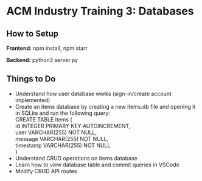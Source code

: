 # ACM Industry Training 3: Databases

## How to Setup

**Frontend:**
npm install, npm start  

**Backend:**
python3 server.py  

## Things to Do

- Understand how user database works (sign-in/create account implemented)  
- Create an items database by creating a new items.db file and opening it in SQLite and run the following query:  
CREATE TABLE items (  
   id INTEGER PRIMARY KEY AUTOINCREMENT,  
   user VARCHAR(255) NOT NULL,  
   message VARCHAR(255) NOT NULL,  
   timestamp VARCHAR(255) NOT NULL  
)  
- Understand CRUD operations on items database  
- Learn how to view database table and commit queries in VSCode  
- Modify CRUD API routes
